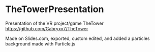 # TheTowerPresentation
Presentation of the VR project/game TheTower
https://github.com/Gabryxx7/TheTower

Made on Slides.com, exported, custom edited, and added a particles background made with Particle.js
